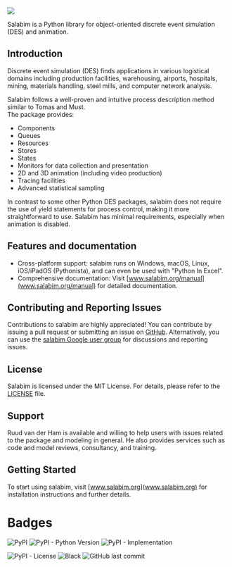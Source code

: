 <img src="https://www.salabim.org/salabim_logo_payoff.png" />

</br>

Salabim is a Python library for object-oriented discrete event simulation (DES) and animation.

## Introduction

Discrete event simulation (DES) finds applications in various logistical domains including production facilities, warehousing, airports, hospitals, mining, materials handling, steel mills, and computer network analysis.

Salabim follows a well-proven and intuitive process description method similar to Tomas and Must.</br>The package provides:

- Components
- Queues
- Resources
- Stores
- States
- Monitors for data collection and presentation
- 2D and 3D animation (including video production)
- Tracing facilities
- Advanced statistical sampling

In contrast to some other Python DES packages, salabim does not require the use of yield statements for process control, making it more straightforward to use. Salabim has minimal requirements, especially when animation is disabled.

## Features and documentation

- Cross-platform support: salabim runs on Windows, macOS, Linux, iOS/iPadOS (Pythonista), and can even be used with "Python In Excel".
- Comprehensive documentation: Visit [www.salabim.org/manual](www.salabim.org/manual) for detailed documentation.

## Contributing and Reporting Issues

Contributions to salabim are highly appreciated! You can contribute by issuing a pull request or submitting an issue on [GitHub](https://github.com/salabim/salabim). Alternatively, you can use the [salabim Google user group](https://groups.google.com/g/salabim) for discussions and reporting issues.

## License

Salabim is licensed under the MIT License. For details, please refer to the [LICENSE](LICENSE) file.

## Support

Ruud van der Ham is available and willing to help users with issues related to the package and modeling in general. He also provides services such as code and model reviews, consultancy, and training.

## Getting Started

To start using salabim, visit [www.salabim.org](www.salabim.org) for installation instructions and further details.

# Badges

![PyPI](https://img.shields.io/pypi/v/zalabim) ![PyPI - Python Version](https://img.shields.io/pypi/pyversions/zalabim) ![PyPI - Implementation](https://img.shields.io/pypi/implementation/zalabim)

![PyPI - License](https://img.shields.io/pypi/l/zalabim) ![Black](https://img.shields.io/badge/code%20style-black-000000.svg) 
 ![GitHub last commit](https://img.shields.io/github/last-commit/salabim/zalabim)
